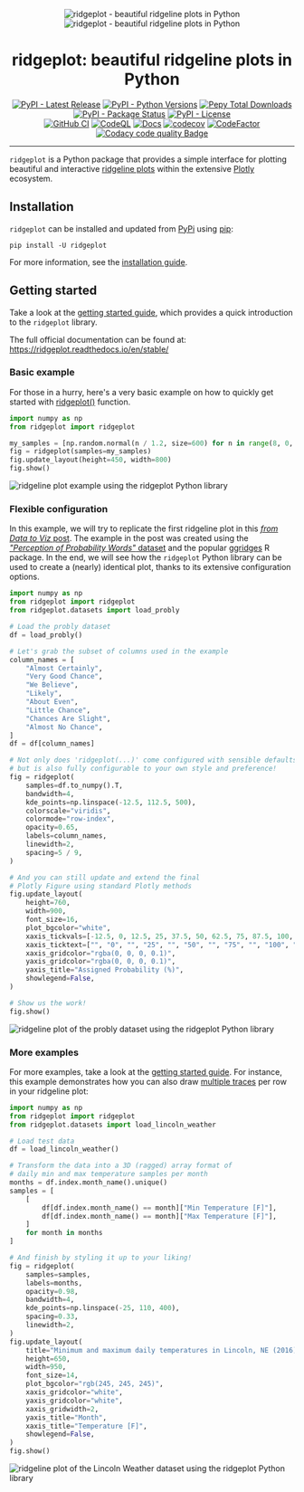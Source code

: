 <p align="center">
    <img src="docs/_static/img/logo-wide.png#gh-light-mode-only" alt="ridgeplot - beautiful ridgeline plots in Python">
    <img src="docs/_static/img/logo-wide-dark.png#gh-dark-mode-only" alt="ridgeplot - beautiful ridgeline plots in Python">
</p>

<h1 id="ridgeplot" align="center">
    ridgeplot: beautiful ridgeline plots in Python
</h1>

<p align="center">
  <!-- TODO: https://bestpractices.coreinfrastructure.org/en -->
  <!-- TODO: https://www.gitpod.io/docs/getting-started -->
  <a href="https://pypi.org/project/ridgeplot/"><img src="https://img.shields.io/pypi/v/ridgeplot" alt="PyPI - Latest Release"></a>
  <a href="https://github.com/tpvasconcelos/ridgeplot/"><img src="https://img.shields.io/pypi/pyversions/ridgeplot" alt="PyPI - Python Versions"></a>
  <a href="https://pepy.tech/project/ridgeplot"><img src="https://img.shields.io/pepy/dt/ridgeplot" alt="Pepy Total Downloads"></a>
  <a href="https://pypi.org/project/ridgeplot/"><img src="https://img.shields.io/pypi/status/ridgeplot.svg" alt="PyPI - Package Status"></a>
  <a href="https://github.com/tpvasconcelos/ridgeplot/blob/main/LICENSE"><img src="https://img.shields.io/pypi/l/ridgeplot" alt="PyPI - License"></a>
  <br>
  <a href="https://github.com/tpvasconcelos/ridgeplot/actions/workflows/ci.yml/"><img src="https://github.com/tpvasconcelos/ridgeplot/actions/workflows/ci.yml/badge.svg" alt="GitHub CI"></a>
  <a href="https://github.com/tpvasconcelos/ridgeplot/actions/workflows/codeql.yml/"><img src="https://github.com/tpvasconcelos/ridgeplot/actions/workflows/codeql.yml/badge.svg" alt="CodeQL"></a>
  <a href="https://ridgeplot.readthedocs.io/en/latest/"><img src="https://readthedocs.org/projects/ridgeplot/badge/?version=latest&style=flat" alt="Docs"></a>
  <a href="https://codecov.io/gh/tpvasconcelos/ridgeplot"><img src="https://codecov.io/gh/tpvasconcelos/ridgeplot/branch/main/graph/badge.svg" alt="codecov"></a>
  <a href="https://www.codefactor.io/repository/github/tpvasconcelos/ridgeplot"><img src="https://www.codefactor.io/repository/github/tpvasconcelos/ridgeplot/badge" alt="CodeFactor"></a>
  <a href="https://app.codacy.com/gh/tpvasconcelos/ridgeplot/dashboard?utm_source=gh&utm_medium=referral&utm_content=&utm_campaign=Badge_grade"><img src="https://app.codacy.com/project/badge/Grade/e21652ac49874b6f94ed3c9b7ac77021" alt="Codacy code quality Badge"></a>
</p>

-----------------

`ridgeplot` is a Python package that provides a simple interface for plotting beautiful and interactive [ridgeline plots](https://ridgeplot.readthedocs.io/en/stable/getting_started/getting_started.html) within the extensive [Plotly](https://plotly.com/python/) ecosystem.

## Installation

`ridgeplot` can be installed and updated from [PyPi](https://pypi.org/project/ridgeplot/) using [pip](https://pip.pypa.io/en/stable/quickstart/):

```shell
pip install -U ridgeplot
```

For more information, see the [installation guide](https://ridgeplot.readthedocs.io/en/stable/getting_started/installation.html).

## Getting started

Take a look at the [getting started guide](https://ridgeplot.readthedocs.io/en/stable/getting_started/getting_started.html), which provides a quick introduction to the `ridgeplot` library.

The full official documentation can be found at: https://ridgeplot.readthedocs.io/en/stable/

### Basic example

For those in a hurry, here's a very basic example on how to quickly get started with [ridgeplot()](https://ridgeplot.readthedocs.io/en/stable/api/public/ridgeplot.ridgeplot.html) function.

```python
import numpy as np
from ridgeplot import ridgeplot

my_samples = [np.random.normal(n / 1.2, size=600) for n in range(8, 0, -1)]
fig = ridgeplot(samples=my_samples)
fig.update_layout(height=450, width=800)
fig.show()
```

![ridgeline plot example using the ridgeplot Python library](docs/_static/charts/basic.webp)

### Flexible configuration

In this example, we will try to replicate the first ridgeline plot in this [_from Data to Viz_ post](https://www.data-to-viz.com/graph/ridgeline.html). The example in the post was created using the [_"Perception of Probability Words"_ dataset](https://ridgeplot.readthedocs.io/en/stable/api/public/ridgeplot.datasets.load_probly.html) and the popular [ggridges](https://wilkelab.org/ggridges/) R package. In the end, we will see how the `ridgeplot` Python library can be used to create a (nearly) identical plot, thanks to its extensive configuration options.

```python
import numpy as np
from ridgeplot import ridgeplot
from ridgeplot.datasets import load_probly

# Load the probly dataset
df = load_probly()

# Let's grab the subset of columns used in the example
column_names = [
    "Almost Certainly",
    "Very Good Chance",
    "We Believe",
    "Likely",
    "About Even",
    "Little Chance",
    "Chances Are Slight",
    "Almost No Chance",
]
df = df[column_names]

# Not only does 'ridgeplot(...)' come configured with sensible defaults
# but is also fully configurable to your own style and preference!
fig = ridgeplot(
    samples=df.to_numpy().T,
    bandwidth=4,
    kde_points=np.linspace(-12.5, 112.5, 500),
    colorscale="viridis",
    colormode="row-index",
    opacity=0.65,
    labels=column_names,
    linewidth=2,
    spacing=5 / 9,
)

# And you can still update and extend the final
# Plotly Figure using standard Plotly methods
fig.update_layout(
    height=760,
    width=900,
    font_size=16,
    plot_bgcolor="white",
    xaxis_tickvals=[-12.5, 0, 12.5, 25, 37.5, 50, 62.5, 75, 87.5, 100, 112.5],
    xaxis_ticktext=["", "0", "", "25", "", "50", "", "75", "", "100", ""],
    xaxis_gridcolor="rgba(0, 0, 0, 0.1)",
    yaxis_gridcolor="rgba(0, 0, 0, 0.1)",
    yaxis_title="Assigned Probability (%)",
    showlegend=False,
)

# Show us the work!
fig.show()
```

![ridgeline plot of the probly dataset using the ridgeplot Python library](docs/_static/charts/probly.webp)

### More examples

For more examples, take a look at the [getting started guide](https://ridgeplot.readthedocs.io/en/stable/getting_started/getting_started.html). For instance, this example demonstrates how you can also draw [multiple traces](https://ridgeplot.readthedocs.io/en/stable/getting_started/getting_started.html#more-traces) per row in your ridgeline plot:

```python
import numpy as np
from ridgeplot import ridgeplot
from ridgeplot.datasets import load_lincoln_weather

# Load test data
df = load_lincoln_weather()

# Transform the data into a 3D (ragged) array format of
# daily min and max temperature samples per month
months = df.index.month_name().unique()
samples = [
    [
        df[df.index.month_name() == month]["Min Temperature [F]"],
        df[df.index.month_name() == month]["Max Temperature [F]"],
    ]
    for month in months
]

# And finish by styling it up to your liking!
fig = ridgeplot(
    samples=samples,
    labels=months,
    opacity=0.98,
    bandwidth=4,
    kde_points=np.linspace(-25, 110, 400),
    spacing=0.33,
    linewidth=2,
)
fig.update_layout(
    title="Minimum and maximum daily temperatures in Lincoln, NE (2016)",
    height=650,
    width=950,
    font_size=14,
    plot_bgcolor="rgb(245, 245, 245)",
    xaxis_gridcolor="white",
    yaxis_gridcolor="white",
    xaxis_gridwidth=2,
    yaxis_title="Month",
    xaxis_title="Temperature [F]",
    showlegend=False,
)
fig.show()
```

![ridgeline plot of the Lincoln Weather dataset using the ridgeplot Python library](docs/_static/charts/lincoln_weather.webp)
